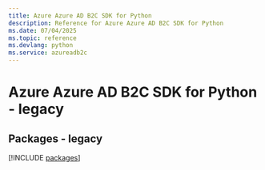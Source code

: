 ```yaml
---
title: Azure Azure AD B2C SDK for Python
description: Reference for Azure Azure AD B2C SDK for Python
ms.date: 07/04/2025
ms.topic: reference
ms.devlang: python
ms.service: azureadb2c
---
```

# Azure Azure AD B2C SDK for Python - legacy
## Packages - legacy
[!INCLUDE [packages](azure-ad-b2c-index.md)]